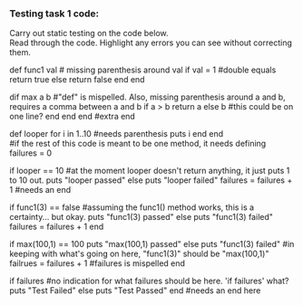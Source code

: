 ### Testing task 1 code:

  Carry out static testing on the code below.  
  Read through the code.  Highlight any errors you can see without correcting them.

 
def func1 val        #  missing parenthesis around val
  if val = 1         #double equals
  return true
  else
  return false
  end
end
  
dif max a b        #"def" is mispelled. Also, missing parenthesis around a and b, requires a comma between a and b
  if a > b
      return a 
  else
  b               #this could be on one line?
  end 
end 
end   #extra end
  
def looper 
  for i in 1..10     #needs parenthesis
  puts i
  end
end                
                      #if the rest of this code is meant to be one method, it needs defining
failures = 0 
 
if looper == 10             #at the moment looper doesn't return anything, it just puts 1 to 10 out.
  puts "looper passed"
else
  puts "looper failed"
  failures = failures + 1
                                #needs an end

if func1(3) == false            #assuming the func1() method works, this is a certainty... but okay.
  puts "func1(3) passed"
else
  puts "func1(3) failed"
  failures = failures + 1
end 
 
                                 
if max(100,1) == 100 
  puts "max(100,1) passed"
else
  puts "func1(3) failed"          #in keeping with what's going on here, "func1(3)" should be "max(100,1)"
  failrues = failures + 1         #failures is mispelled
end

  
if failures                   #no indication for what failures should be here. 'if failures' what?
  puts "Test Failed"
else
  puts "Test Passed"
end
                              #needs an end here

